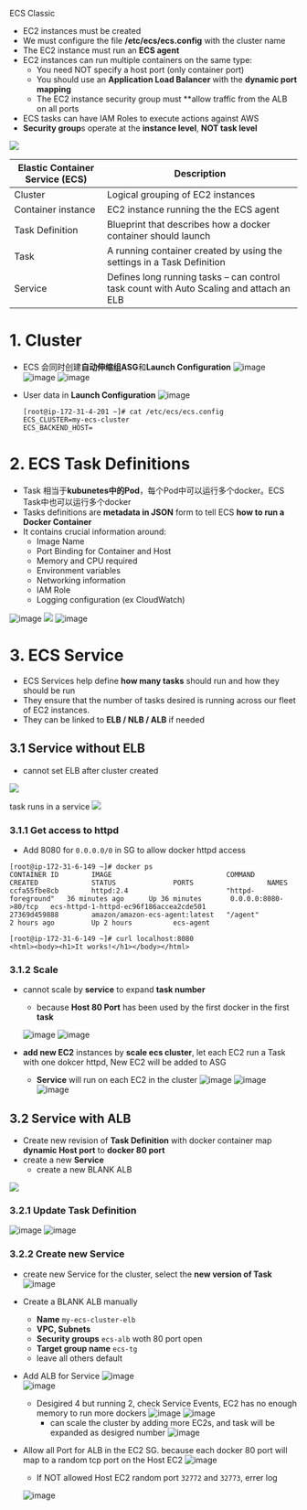 
ECS Classic
- EC2 instances must be created
- We must configure the file **/etc/ecs/ecs.config** with the cluster name
- The EC2 instance must run an **ECS agent**
- EC2 instances can run multiple containers on the same type:
  - You need NOT specify a host port (only container port)
  - You should use an **Application Load Balancer** with the **dynamic port mapping**
  - The EC2 instance security group must **allow traffic from the ALB on all ports
- ECS tasks can have IAM Roles to execute actions against AWS
- **Security group**s operate at the **instance level**, **NOT task level**


![](http://ws1.sinaimg.cn/large/006gDTsUgy1g6fh22582lj30ks088mxh.jpg)


|Elastic Container Service (ECS)| Description|
|-|-|
|Cluster| Logical grouping of EC2 instances|
|Container instance| EC2 instance running the the ECS agent|
|Task Definition| Blueprint that describes how a docker container should launch|
|Task| A running container created by using the settings in a Task Definition|
|Service| Defines long running tasks – can control task count with Auto Scaling and attach an ELB|

# 1. Cluster

- ECS 会同时创建**自动伸缩组ASG**和**Launch Configuration**
  ![image](http://ws4.sinaimg.cn/large/006gDTsUgy1g6gbk6n5v1j311y0dbt9s.jpg)
  ![image](http://wx4.sinaimg.cn/large/006gDTsUgy1g6gbq5nafcj311y0hkq4t.jpg)
  ![image](http://ws1.sinaimg.cn/large/006gDTsUgy1g6gc0n0wvdj30z108aab3.jpg)

- User data in **Launch Configuration**
  ![image](http://wx1.sinaimg.cn/large/006gDTsUgy1g6hp9f6k7ej311y0gljts.jpg)
  ```
  [root@ip-172-31-4-201 ~]# cat /etc/ecs/ecs.config 
  ECS_CLUSTER=my-ecs-cluster
  ECS_BACKEND_HOST=
  ```
  
# 2. ECS Task Definitions
- Task 相当于**kubunetes中的Pod**，每个Pod中可以运行多个docker。ECS Task中也可以运行多个docker
- Tasks definitions are **metadata in JSON** form to tell ECS **how to run a Docker Container**
- It contains crucial information around:
  - Image Name
  - Port Binding for Container and Host
  - Memory and CPU required
  - Environment variables
  - Networking information
  - IAM Role
  - Logging configuration (ex CloudWatch)

![image](http://ws3.sinaimg.cn/large/006gDTsUgy1g6gbulsr1gj311i0c13zs.jpg)
![](http://ws4.sinaimg.cn/large/006gDTsUgy1g6gccam655j311y1vpgqv.jpg)
![image](http://wx4.sinaimg.cn/large/006gDTsUgy1g6gc4dfp2aj311y0lcq50.jpg)


# 3. ECS Service
- ECS Services help define **how many tasks** should run and how they should be run
- They ensure that the number of tasks desired is running across our fleet of EC2 instances.
- They can be linked to **ELB / NLB / ALB** if needed

## 3.1 Service without ELB
- cannot set ELB after cluster created

![](http://wx3.sinaimg.cn/large/006gDTsUgy1g6gdehulhcj30zm18341r.jpg)

task runs in a service 
![](http://wx3.sinaimg.cn/large/006gDTsUgy1g6gghs4gn9j30z40xujtw.jpg)

### 3.1.1 Get access to httpd 
- Add 8080 for `0.0.0.0/0` in SG to allow docker httpd access

```
[root@ip-172-31-6-149 ~]# docker ps
CONTAINER ID        IMAGE                            COMMAND              CREATED             STATUS              PORTS                  NAMES
ccfa55fbe8cb        httpd:2.4                        "httpd-foreground"   36 minutes ago      Up 36 minutes       0.0.0.0:8080->80/tcp   ecs-httpd-1-httpd-ec96f186accea2cde501
27369d459888        amazon/amazon-ecs-agent:latest   "/agent"             2 hours ago         Up 2 hours          ecs-agent

[root@ip-172-31-6-149 ~]# curl localhost:8080
<html><body><h1>It works!</h1></body></html>
```

### 3.1.2 Scale
- cannot scale by **service** to expand **task number**
  - because **Host 80 Port** has been used by the first docker in the first **task**
  
  ![image](http://ws4.sinaimg.cn/large/006gDTsUgy1g6gekvytsxj30tz06jaau.jpg)
  ![image](http://wx1.sinaimg.cn/large/006gDTsUgy1g6gelyopqfj30u30bc75l.jpg)

- **add new EC2** instances by **scale ecs cluster**, let each EC2 run a Task with one dokcer httpd,  New EC2 will be added to ASG
  - **Service** will run on each EC2 in the cluster
  ![image](http://wx3.sinaimg.cn/large/006gDTsUgy1g6geq7hfzyj311y0jo41g.jpg)
  ![image](http://wx4.sinaimg.cn/large/006gDTsUgy1g6geub6rj4j30tz094t9v.jpg)
  ![image](http://wx3.sinaimg.cn/large/006gDTsUgy1g6ggk0s394j310h0fgdhh.jpg)



## 3.2 Service with ALB
- Create new revision of **Task Definition** with docker container map **dynamic Host port** to **docker 80 port**
- create a new **Service**
  - create a new BLANK ALB

![](http://ws1.sinaimg.cn/mw690/006gDTsUgy1g6glxhb8p8j30kw0f2jto.jpg)

### 3.2.1 Update Task Definition
![image](http://wx2.sinaimg.cn/large/006gDTsUgy1g6gj15gub2j30ve0lcdi6.jpg)
![image](http://wx1.sinaimg.cn/large/006gDTsUgy1g6gj24mgmaj311y0hmdhr.jpg)

### 3.2.2 Create new Service
- create new Service for the cluster, select the **new version of Task**
  ![image](http://ws2.sinaimg.cn/large/006gDTsUgy1g6gj3zt2mmj30ne0hmab0.jpg)
  
- Create a BLANK ALB manually
  - **Name**	``my-ecs-cluster-elb``
  - **VPC, Subnets**	
  - **Security groups**	``ecs-alb`` woth 80 port open
  - **Target group name**	``ecs-tg``
  - leave all others default
- Add ALB for Service
  ![image](http://wx3.sinaimg.cn/large/006gDTsUgy1g6gjcgvfsjj30ox0hm75z.jpg)  
  ![image](http://ws3.sinaimg.cn/large/006gDTsUgy1g6gjtq0118j30ry0hmjsr.jpg)  

  - Desigired 4 but running 2, check Service Events, EC2 has no enough memory to run more dockers
    ![image](http://wx4.sinaimg.cn/large/006gDTsUgy1g6gkvhqjtxj30uk0hm76g.jpg)
    ![image](http://ws2.sinaimg.cn/large/006gDTsUgy1g6gkywigcnj30u1088gml.jpg)
    - can scale the cluster by adding more EC2s, and task will be expanded as desigred number
      ![image](http://wx4.sinaimg.cn/large/006gDTsUgy1g6glszywt5j30u5078t9i.jpg)
    
- Allow all Port for ALB in the EC2 SG. because each docker 80 port will map to a random tcp port on the Host EC2
  ![image](http://ws3.sinaimg.cn/large/006gDTsUgy1g6gj9m9iq9j311y0e1di8.jpg)

  - If NOT allowed Host EC2 random port `32772` and `32773`, errer log
  
  ![image](http://ws4.sinaimg.cn/large/006gDTsUgy1g6hh4i4b1dj30u10kln0s.jpg)









































































































































